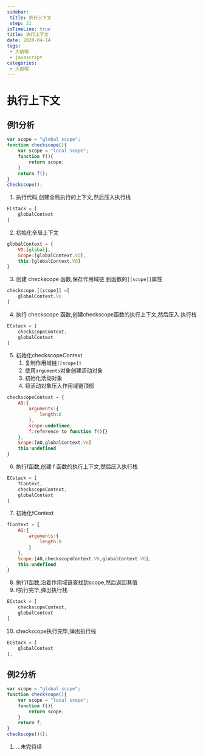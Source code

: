 ```yaml
---
sidebar:
 title: 执行上下文
 step: 21
isTimeLine: true
title: 执行上下文
date: 2020-04-14
tags:
 - 大前端
 - javascript
categories:
 - 大前端
---
```

# 执行上下文

## 例1分析
```js
var scope = "global scope";
function checkscope(){
    var scope = "local scope";
    function f(){
        return scope;
    }
    return f();
}
checkscope();
```
1. 执行代码,创建全局执行的上下文,然后压入执行栈
```js
ECstack = [
    globalContext
]
```
2. 初始化全局上下文
```js
globalContext = {
    VO:[global],
    Scope:[globalContext.VO],
    this:[globalContext.VO]
}
```
3. 创建 checkscope 函数,保存作用域链 到函数的``[[scope]]``属性
```js
checkscope.[[scope]] =[
    globalContext.Vo
]
```
4. 执行 checkscope 函数,创建checkscope函数的执行上下文,然后压入 执行栈
```js
ECstack = [
    checkscopeContext,
    globalContext
]
```
5. 初始化checkscopeContext
   1. 复制作用域链``[[scope]]``
   2. 使用``arguments``对象创建活动对象
   3. 初始化活动对象
   4. 将活动对象压入作用域链顶部
```js
checkscopeContext = {
    AO:{
        arguments:{
            length:0
        },
        scope:undefined,
        f:reference to function f(){}
    },
    Scope:[AO,globalContext.Vo]
    this:undefined
}
```
6. 执行f函数,创建 f 函数的执行上下文,然后压入执行栈
```js
ECstack = [
    fContext,
    checkscopeContext,
    globalContext
]
```
7. 初始化fContext
```js
fContext = {
    AO:{
        arguments:{
            length:0
        }
    },
    Scope:[AO,checkscopeContext.VO,globalContext.VO],
    this:undefined
}
```
8. 执行f函数,沿着作用域链查找到scope,然后返回其值
9. f执行完毕,弹出执行栈
```js
ECstack = [
    checkscopeContext,
    globalContext
]
```
10. checkscope执行完毕,弹出执行栈
```js
ECStack = [
    globalContext
];
```

## 例2分析
```js
var scope = "global scope";
function checkscope(){
    var scope = "local scope";
    function f(){
        return scope;
    }
    return f;
}
checkscope()();
```
1. ...未完待续

